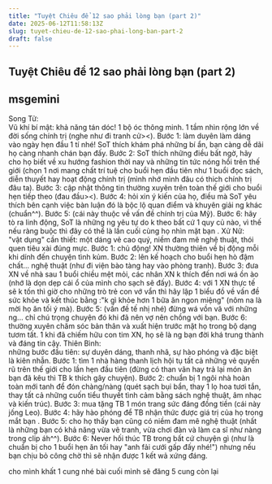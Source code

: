 ```yaml
---
title: "Tuyệt Chiêu để 12 sao phải lòng bạn (part 2)"
date: 2025-06-12T11:58:13Z
slug: tuyet-chieu-de-12-sao-phai-long-ban-part-2
draft: false
---
```


## Tuyệt Chiêu để 12 sao phải lòng bạn (part 2)

## msgemini

Song Tử:  
Vũ khí bí mật: khả năng tán dóc! 1 bộ óc thông minh. 1 tầm nhìn rộng lớn về đời sống chính trị (nghe như đi tranh cử><). 
Bước 1: làm duyên làm dáng vào ngày hẹn đầu 1 tí nhé! SoT thích khám phá những bí ẩn, bạn càng dễ dãi họ càng nhanh chán bạn đấy. 
Bước 2: SoT thích những điều bất ngờ, hãy cho họ biết về xu hướng fashion thời nay và những tin tức nóng hổi trên thế giới (chọn 1 nơi mang chất trí tuệ cho buổi hẹn đầu tiên như 1 buổi đọc sách, diễn thuyết hay hoạt động chính trị (mình nhớ mình đâu có thich chính trị đâu ta). 
Bước 3: cập nhật thông tin thường xuyên trên toàn thế giới cho buổi hẹn tiếp theo (đau đầu><). 
Bước 4: hỏi xin ý kiến của họ, điều mà SoT yêu thích bên cạnh việc bàn luận đó là bộc lộ quan điểm và khuyên giải ng khác (chuẩn^^). 
Bước 5: (cái này thuộc về vấn đề chính trị của Mỹ). 
Bước 6: hãy tò ra linh động, SoT là những ng yêu tự do k theo bất cứ 1 quy củ nào, vì thế nếu ràng buộc thì đây có thể là lần cuối cùng họ nhìn mặt bạn . 
Xử Nữ:  
"vật dụng" cần thiết: một dáng vẻ cao quý, niềm đam mê nghệ thuật, thói quen tiêu xài đúng mực. 
Bước 1: chủ động! XN thường thiên về bị động mỗi khi dính đến chuyện tình kủm. 
Bước 2: lên kế hoạch cho buổi hẹn hò đậm chất... nghệ thuật (như đi viện bào tàng hay vào phòng tranh). 
Bước 3: đưa XN về nhà sau 1 buổi chiều mệt mỏi, các nhân XN k thích đến nơi wá ồn ào (nhớ là dọn dẹp cái ổ của mình cho sạch sẽ đấy). Bước 4: với 1 XN thực tế sẽ k tốn thì giờ cho những trò trẻ con vớ vẩn thì hãy lập 1 biểu đồ về vấn đề sức khỏe và kết thúc bằng :"k gì khỏe hơn 1 bữa ăn ngon miệng" (nôm na là mời họ ăn tối ý mà). 
Bước 5: (vấn đề tế nhị nhé) đừng wá vồn vã với những ng... chỉ chú trọng chuyện đó khi đã nên vợ nên chồng với bạn.
Bước 6: thường xuyên chăm sóc bản thân và xuất hiện trước mặt họ trong bộ dạng tươm tất. 1 khi đã chiếm hữu con tim XN, họ sẽ là ng bạn đời khá trung thành và đáng tin cậy. 
Thiên Bình:  
những bước đầu tiên: sự duyên dáng, thanh nhã, sự hào phóng và đặc biệt là kiên nhẫn. 
Bước 1: tìm 1 nhà hàng thanh lịch hội tụ tất cả những vẻ quyến rũ trên thế giới cho lần hẹn đầu tiên (đừng có than vãn hay trả lại món ăn bạn đã kêu thì TB k thích gây chuyện). 
Bước 2: chuẩn bị 1 ngôi nhà hoàn toàn mới tanh để đón chàng/nàng (quét sạch bụi bẩn, thay 1 lọ hoa tươi tắn, thay tất cả những cuốn tiểu thuyết tình cảm bằng sách nghệ thuật, âm nhạc và kiến trúc). 
Bước 3: mua tặng TB 1 món trang sức đáng đồng tiền (cái này jống Leo). 
Bước 4: hãy hào phóng để TB nhận thức được giá trị của họ trong mắt bạn .
 Bước 5: cho họ thấy bạn cũng có niềm đam mê nghệ thuật (nhất là những bạn có khả năng vừa vẽ tranh, vừa chơi đàn và làm ca sĩ như nàng trong clip áh^^). 
Bước 6: Never hối thúc TB trong bất cứ chuyện gì (như là chuẩn bị cho 1 buổi hẹn ăn tối hay "anh fải cưới gấp đấy nhé!") nhưng nếu bạn chịu bỏ công chờ thì sẽ nhận được 1 kết wả xứng đáng.
 
 
cho mình khất 1 cung nhé bài cuối mình sẽ đăng 5 cung còn lại